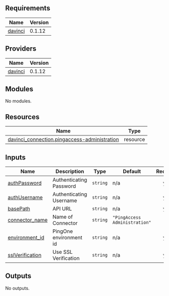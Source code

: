 <!-- BEGIN_TF_DOCS -->
## Requirements

| Name | Version |
|------|---------|
| <a name="requirement_davinci"></a> [davinci](#requirement\_davinci) | 0.1.12 |

## Providers

| Name | Version |
|------|---------|
| <a name="provider_davinci"></a> [davinci](#provider\_davinci) | 0.1.12 |

## Modules

No modules.

## Resources

| Name | Type |
|------|------|
| [davinci_connection.pingaccess-administration](https://registry.terraform.io/providers/pingidentity/davinci/0.1.12/docs/resources/connection) | resource |

## Inputs

| Name | Description | Type | Default | Required |
|------|-------------|------|---------|:--------:|
| <a name="input_authPassword"></a> [authPassword](#input\_authPassword) | Authenticating Password | `string` | n/a | yes |
| <a name="input_authUsername"></a> [authUsername](#input\_authUsername) | Authenticating Username | `string` | n/a | yes |
| <a name="input_basePath"></a> [basePath](#input\_basePath) | API URL | `string` | n/a | yes |
| <a name="input_connector_name"></a> [connector\_name](#input\_connector\_name) | Name of Connector | `string` | `"PingAccess Administration"` | no |
| <a name="input_environment_id"></a> [environment\_id](#input\_environment\_id) | PingOne environment id | `string` | n/a | yes |
| <a name="input_sslVerification"></a> [sslVerification](#input\_sslVerification) | Use SSL Verification | `string` | n/a | yes |

## Outputs

No outputs.
<!-- END_TF_DOCS -->